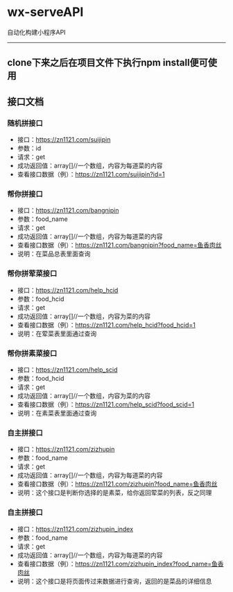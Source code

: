 # wx-serveAPI
自动化构建小程序API

---
## clone下来之后在项目文件下执行npm install便可使用

## 接口文档
### 随机拼接口
- 接口：https://zn1121.com/suijipin
- 参数：id
- 请求：get
- 成功返回值：array[]//一个数组，内容为每道菜的内容
- 查看接口数据（例）：https://zn1121.com/suijipin?id=1

### 帮你拼接口
- 接口：https://zn1121.com/bangnipin
- 参数：food_name
- 请求：get
- 成功返回值：array[]//一个数组，内容为每道菜的内容
- 查看接口数据（例）：https://zn1121.com/bangnipin?food_name=鱼香肉丝
- 说明：在菜品总表里面查询

### 帮你拼荤菜接口
- 接口：https://zn1121.com/help_hcid
- 参数：food_hcid
- 请求：get
- 成功返回值：array[]//一个数组，内容为菜的内容
- 查看接口数据（例）：https://zn1121.com/help_hcid?food_hcid=1
- 说明：在荤菜表里面通过查询

### 帮你拼素菜接口
- 接口：https://zn1121.com/help_scid
- 参数：food_hcid
- 请求：get
- 成功返回值：array[]//一个数组，内容为菜的内容
- 查看接口数据（例）：https://zn1121.com/help_scid?food_scid=1
- 说明：在素菜表里面通过查询

### 自主拼接口
- 接口：https://zn1121.com/zizhupin
- 参数：food_name
- 请求：get
- 成功返回值：array[]//一个数组，内容为每道菜的内容
- 查看接口数据（例）：https://zn1121.com/zizhupin?food_name=鱼香肉丝
- 说明：这个接口是判断你选择的是素菜，给你返回荤菜的列表，反之同理

### 自主拼接口
- 接口：https://zn1121.com/zizhupin_index
- 参数：food_name
- 请求：get
- 成功返回值：array[]//一个数组，内容为每道菜的内容
- 查看接口数据（例）：https://zn1121.com/zizhupin_index?food_name=鱼香肉丝
- 说明：这个接口是将页面传过来数据进行查询，返回的是菜品的详细信息

